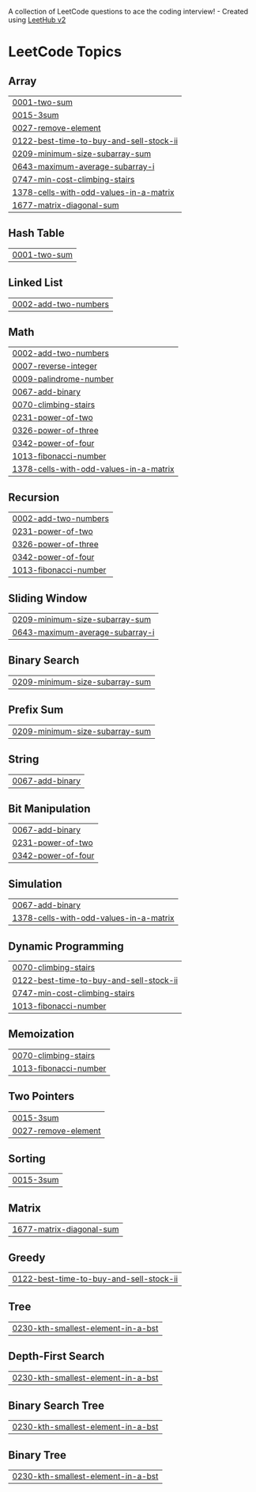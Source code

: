 A collection of LeetCode questions to ace the coding interview! - Created using [LeetHub v2](https://github.com/arunbhardwaj/LeetHub-2.0)
<!---LeetCode Topics Start-->
# LeetCode Topics
## Array
|  |
| ------- |
| [0001-two-sum](https://github.com/anjali-bobba/Leet-code/tree/master/0001-two-sum) |
| [0015-3sum](https://github.com/anjali-bobba/Leet-code/tree/master/0015-3sum) |
| [0027-remove-element](https://github.com/anjali-bobba/Leet-code/tree/master/0027-remove-element) |
| [0122-best-time-to-buy-and-sell-stock-ii](https://github.com/anjali-bobba/Leet-code/tree/master/0122-best-time-to-buy-and-sell-stock-ii) |
| [0209-minimum-size-subarray-sum](https://github.com/anjali-bobba/Leet-code/tree/master/0209-minimum-size-subarray-sum) |
| [0643-maximum-average-subarray-i](https://github.com/anjali-bobba/Leet-code/tree/master/0643-maximum-average-subarray-i) |
| [0747-min-cost-climbing-stairs](https://github.com/anjali-bobba/Leet-code/tree/master/0747-min-cost-climbing-stairs) |
| [1378-cells-with-odd-values-in-a-matrix](https://github.com/anjali-bobba/Leet-code/tree/master/1378-cells-with-odd-values-in-a-matrix) |
| [1677-matrix-diagonal-sum](https://github.com/anjali-bobba/Leet-code/tree/master/1677-matrix-diagonal-sum) |
## Hash Table
|  |
| ------- |
| [0001-two-sum](https://github.com/anjali-bobba/Leet-code/tree/master/0001-two-sum) |
## Linked List
|  |
| ------- |
| [0002-add-two-numbers](https://github.com/anjali-bobba/Leet-code/tree/master/0002-add-two-numbers) |
## Math
|  |
| ------- |
| [0002-add-two-numbers](https://github.com/anjali-bobba/Leet-code/tree/master/0002-add-two-numbers) |
| [0007-reverse-integer](https://github.com/anjali-bobba/Leet-code/tree/master/0007-reverse-integer) |
| [0009-palindrome-number](https://github.com/anjali-bobba/Leet-code/tree/master/0009-palindrome-number) |
| [0067-add-binary](https://github.com/anjali-bobba/Leet-code/tree/master/0067-add-binary) |
| [0070-climbing-stairs](https://github.com/anjali-bobba/Leet-code/tree/master/0070-climbing-stairs) |
| [0231-power-of-two](https://github.com/anjali-bobba/Leet-code/tree/master/0231-power-of-two) |
| [0326-power-of-three](https://github.com/anjali-bobba/Leet-code/tree/master/0326-power-of-three) |
| [0342-power-of-four](https://github.com/anjali-bobba/Leet-code/tree/master/0342-power-of-four) |
| [1013-fibonacci-number](https://github.com/anjali-bobba/Leet-code/tree/master/1013-fibonacci-number) |
| [1378-cells-with-odd-values-in-a-matrix](https://github.com/anjali-bobba/Leet-code/tree/master/1378-cells-with-odd-values-in-a-matrix) |
## Recursion
|  |
| ------- |
| [0002-add-two-numbers](https://github.com/anjali-bobba/Leet-code/tree/master/0002-add-two-numbers) |
| [0231-power-of-two](https://github.com/anjali-bobba/Leet-code/tree/master/0231-power-of-two) |
| [0326-power-of-three](https://github.com/anjali-bobba/Leet-code/tree/master/0326-power-of-three) |
| [0342-power-of-four](https://github.com/anjali-bobba/Leet-code/tree/master/0342-power-of-four) |
| [1013-fibonacci-number](https://github.com/anjali-bobba/Leet-code/tree/master/1013-fibonacci-number) |
## Sliding Window
|  |
| ------- |
| [0209-minimum-size-subarray-sum](https://github.com/anjali-bobba/Leet-code/tree/master/0209-minimum-size-subarray-sum) |
| [0643-maximum-average-subarray-i](https://github.com/anjali-bobba/Leet-code/tree/master/0643-maximum-average-subarray-i) |
## Binary Search
|  |
| ------- |
| [0209-minimum-size-subarray-sum](https://github.com/anjali-bobba/Leet-code/tree/master/0209-minimum-size-subarray-sum) |
## Prefix Sum
|  |
| ------- |
| [0209-minimum-size-subarray-sum](https://github.com/anjali-bobba/Leet-code/tree/master/0209-minimum-size-subarray-sum) |
## String
|  |
| ------- |
| [0067-add-binary](https://github.com/anjali-bobba/Leet-code/tree/master/0067-add-binary) |
## Bit Manipulation
|  |
| ------- |
| [0067-add-binary](https://github.com/anjali-bobba/Leet-code/tree/master/0067-add-binary) |
| [0231-power-of-two](https://github.com/anjali-bobba/Leet-code/tree/master/0231-power-of-two) |
| [0342-power-of-four](https://github.com/anjali-bobba/Leet-code/tree/master/0342-power-of-four) |
## Simulation
|  |
| ------- |
| [0067-add-binary](https://github.com/anjali-bobba/Leet-code/tree/master/0067-add-binary) |
| [1378-cells-with-odd-values-in-a-matrix](https://github.com/anjali-bobba/Leet-code/tree/master/1378-cells-with-odd-values-in-a-matrix) |
## Dynamic Programming
|  |
| ------- |
| [0070-climbing-stairs](https://github.com/anjali-bobba/Leet-code/tree/master/0070-climbing-stairs) |
| [0122-best-time-to-buy-and-sell-stock-ii](https://github.com/anjali-bobba/Leet-code/tree/master/0122-best-time-to-buy-and-sell-stock-ii) |
| [0747-min-cost-climbing-stairs](https://github.com/anjali-bobba/Leet-code/tree/master/0747-min-cost-climbing-stairs) |
| [1013-fibonacci-number](https://github.com/anjali-bobba/Leet-code/tree/master/1013-fibonacci-number) |
## Memoization
|  |
| ------- |
| [0070-climbing-stairs](https://github.com/anjali-bobba/Leet-code/tree/master/0070-climbing-stairs) |
| [1013-fibonacci-number](https://github.com/anjali-bobba/Leet-code/tree/master/1013-fibonacci-number) |
## Two Pointers
|  |
| ------- |
| [0015-3sum](https://github.com/anjali-bobba/Leet-code/tree/master/0015-3sum) |
| [0027-remove-element](https://github.com/anjali-bobba/Leet-code/tree/master/0027-remove-element) |
## Sorting
|  |
| ------- |
| [0015-3sum](https://github.com/anjali-bobba/Leet-code/tree/master/0015-3sum) |
## Matrix
|  |
| ------- |
| [1677-matrix-diagonal-sum](https://github.com/anjali-bobba/Leet-code/tree/master/1677-matrix-diagonal-sum) |
## Greedy
|  |
| ------- |
| [0122-best-time-to-buy-and-sell-stock-ii](https://github.com/anjali-bobba/Leet-code/tree/master/0122-best-time-to-buy-and-sell-stock-ii) |
## Tree
|  |
| ------- |
| [0230-kth-smallest-element-in-a-bst](https://github.com/anjali-bobba/Leet-code/tree/master/0230-kth-smallest-element-in-a-bst) |
## Depth-First Search
|  |
| ------- |
| [0230-kth-smallest-element-in-a-bst](https://github.com/anjali-bobba/Leet-code/tree/master/0230-kth-smallest-element-in-a-bst) |
## Binary Search Tree
|  |
| ------- |
| [0230-kth-smallest-element-in-a-bst](https://github.com/anjali-bobba/Leet-code/tree/master/0230-kth-smallest-element-in-a-bst) |
## Binary Tree
|  |
| ------- |
| [0230-kth-smallest-element-in-a-bst](https://github.com/anjali-bobba/Leet-code/tree/master/0230-kth-smallest-element-in-a-bst) |
<!---LeetCode Topics End-->